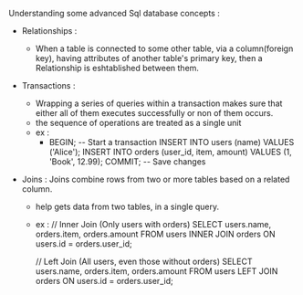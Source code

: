 
Understanding some advanced Sql database concepts : 

- Relationships : 
    - When a table is connected to some other table, via a column(foreign key), having attributes of another table's primary key, then a Relationship is eshtablished between them.

- Transactions : 
    - Wrapping a series of queries within a transaction makes sure that either all of them executes successfully or non of them occurs. 
    - the sequence of operations are treated as a single unit
    - ex : 
      - BEGIN; -- Start a transaction
        INSERT INTO users (name) VALUES ('Alice');
        INSERT INTO orders (user_id, item, amount) VALUES (1, 'Book', 12.99);
        COMMIT; -- Save changes

- Joins : Joins combine rows from two or more tables based on a related column.
    - help gets data from two tables, in a single query.
    - ex : 
        // Inner Join (Only users with orders)
            SELECT users.name, orders.item, orders.amount
            FROM users
            INNER JOIN orders ON users.id = orders.user_id;

        // Left Join (All users, even those without orders)
            SELECT users.name, orders.item, orders.amount
            FROM users
            LEFT JOIN orders ON users.id = orders.user_id;

